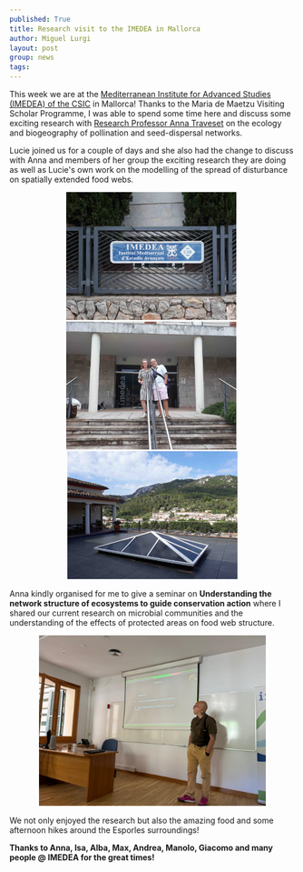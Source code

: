 ```yaml
---
published: True
title: Research visit to the IMEDEA in Mallorca
author: Miguel Lurgi
layout: post
group: news
tags: 
---
```

This week we are at the [Mediterranean Institute for Advanced Studies (IMEDEA) of the CSIC](https://imedea.uib-csic.es/) in Mallorca! Thanks to the Maria de Maetzu Visiting Scholar Programme, I was able to spend some time here and discuss some exciting research with [Research Professor Anna Traveset](https://www.travesetlab.com/) on the ecology and biogeography of pollination and seed-dispersal networks.

Lucie joined us for a couple of days and she also had the change to discuss with Anna and members of her group the exciting research they are doing as well as Lucie's own work on the modelling of the spread of disturbance on spatially extended food webs.

<p style="text-align:center;"><img src="/static/img/news/2024_IMEDEA_Visit-1.jpg" alt="IMEDEA" class="img-fluid" width="300">&nbsp;<img src="/static/img/news/2024_IMEDEA_Visit-2.jpg" alt="IMEDEA" class="img-fluid" width="300">&nbsp;<img src="/static/img/news/2024_IMEDEA_Visit-3.jpg" alt="IMEDEA" class="img-fluid" width="300"></p>

Anna kindly organised for me to give a seminar on **Understanding the network structure of ecosystems to guide conservation action** where I shared our current research on microbial communities and the understanding of the effects of protected areas on food web structure.

<p style="text-align:center;"><img src="/static/img/news/2024_IMEDEA_Visit-4.jpg" alt="IMEDEA" class="img-fluid" width="400"></p>

We not only enjoyed the research but also the amazing food and some afternoon hikes around the Esporles surroundings!

**Thanks to Anna, Isa, Alba, Max, Andrea, Manolo, Giacomo and many people @ IMEDEA for the great times!**

